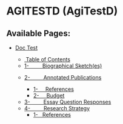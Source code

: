 # AGITESTD (AgiTestD)

<div id="main-content" class="pageSection">

</div>

  
  

<div class="pageSection">

<div class="pageSectionHeader">

## Available Pages:

</div>

-   [Doc Test](Doc_Test)
    -   [ Table of Contents](_Table_of_Contents)

    <!-- -->

    -   [1-         Biographical Sketch(es)](1-_Biographical_Sketch_es_)

    <!-- -->

    -   [2-         Annotated Publications](2-_Annotated_Publications)
        -   [1-     References](1-_References)

        <!-- -->

        -   [2-     Budget](2-_Budget)

    <!-- -->

    -   [3-         Essay Question
        Responses](3-_Essay_Question_Responses)

    <!-- -->

    -   [4-         Research Strategy](4-_Research_Strategy)
        -   [1-   References](1-_References)

</div>
